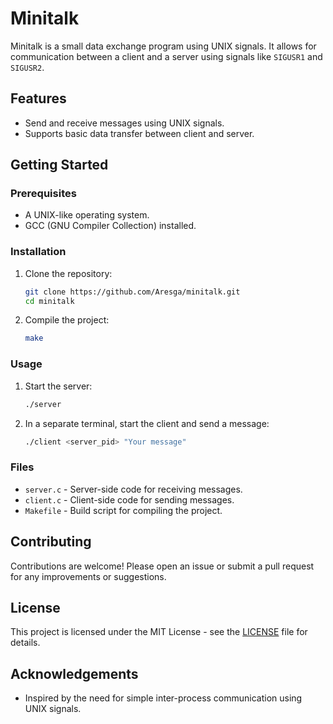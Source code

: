 # Minitalk

Minitalk is a small data exchange program using UNIX signals. It allows for communication between a client and a server using signals like `SIGUSR1` and `SIGUSR2`.

## Features

- Send and receive messages using UNIX signals.
- Supports basic data transfer between client and server.

## Getting Started

### Prerequisites

- A UNIX-like operating system.
- GCC (GNU Compiler Collection) installed.

### Installation

1. Clone the repository:
    ```sh
    git clone https://github.com/Aresga/minitalk.git
    cd minitalk
    ```

2. Compile the project:
    ```sh
    make
    ```

### Usage

1. Start the server:
    ```sh
    ./server
    ```

2. In a separate terminal, start the client and send a message:
    ```sh
    ./client <server_pid> "Your message"
    ```

### Files

- `server.c` - Server-side code for receiving messages.
- `client.c` - Client-side code for sending messages.
- `Makefile` - Build script for compiling the project.

## Contributing

Contributions are welcome! Please open an issue or submit a pull request for any improvements or suggestions.

## License

This project is licensed under the MIT License - see the [LICENSE](LICENSE) file for details.

## Acknowledgements

- Inspired by the need for simple inter-process communication using UNIX signals.
